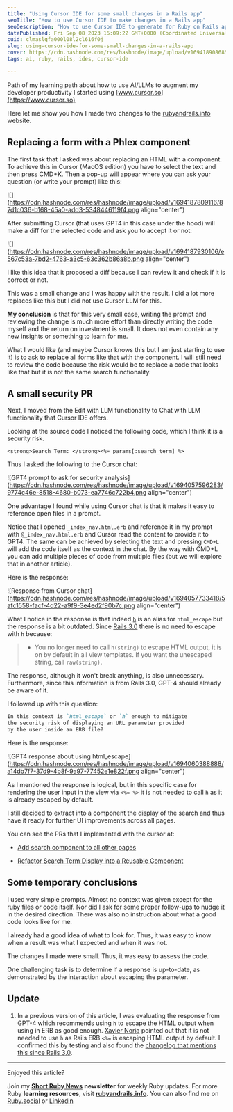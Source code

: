 ```yaml
---
title: "Using Cursor IDE for some small changes in a Rails app"
seoTitle: "How to use Cursor IDE to make changes in a Rails app"
seoDescription: "How to use Cursor IDE to generate for Ruby on Rails apps: examples of prompts, responses and improvements"
datePublished: Fri Sep 08 2023 16:09:22 GMT+0000 (Coordinated Universal Time)
cuid: clmaslqfa000l08l2cl616f0j
slug: using-cursor-ide-for-some-small-changes-in-a-rails-app
cover: https://cdn.hashnode.com/res/hashnode/image/upload/v1694189086850/959a2e87-c56b-495a-affa-85f7b75c42f6.png
tags: ai, ruby, rails, ides, cursor-ide

---
```


Path of my learning path about how to use AI/LLMs to augment my developer productivity I started using [www.cursor.so](https://www.cursor.so)

Here let me show you how I made two changes to the [rubyandrails.info](https://rubyandrails.info) website.

## Replacing a form with a Phlex component

The first task that I asked was about replacing an HTML with a component. To achieve this in Cursor (MacOS edition) you have to select the text and then press CMD+K. Then a pop-up will appear where you can ask your question (or write your prompt) like this:

![](https://cdn.hashnode.com/res/hashnode/image/upload/v1694187809116/87d1c036-b168-45a0-add3-5348446119f4.png align="center")

After submitting Cursor (that uses GPT4 in this case under the hood) will make a diff for the selected code and ask you to accept it or not:

![](https://cdn.hashnode.com/res/hashnode/image/upload/v1694187930106/e567c53a-7bd2-4763-a3c5-63c362b86a8b.png align="center")

I like this idea that it proposed a diff because I can review it and check if it is correct or not.

This was a small change and I was happy with the result. I did a lot more replaces like this but I did not use Cursor LLM for this.

**My conclusion** is that for this very small case, writing the prompt and reviewing the change is much more effort than directly writing the code myself and the return on investment is small. It does not even contain any new insights or something to learn for me.

What I would like (and maybe Cursor knows this but I am just starting to use it) is to ask to replace all forms like that with the component. I will still need to review the code because the risk would be to replace a code that looks like that but it is not the same search functionality.

## A small security PR

Next, I moved from the Edit with LLM functionality to Chat with LLM functionality that Cursor IDE offers.

Looking at the source code I noticed the following code, which I think it is a security risk.

```erb
<strong>Search Term: </strong><%= params[:search_term] %>
```

Thus I asked the following to the Cursor chat:

![GPT4 prompt to ask for security analysis](https://cdn.hashnode.com/res/hashnode/image/upload/v1694057596283/9774c46e-8518-4680-b073-ea7746c722b4.png align="center")

One advantage I found while using Cursor chat is that it makes it easy to reference open files in a prompt.

Notice that I opened `_index_nav.html.erb` and reference it in my prompt with `@_index_nav.html.erb` and Cursor read the content to provide it to GPT4. The same can be achieved by selecting the text and pressing `CMD+L` will add the code itself as the context in the chat. By the way with CMD+L you can add multiple pieces of code from multiple files (but we will explore that in another article).

Here is the response:

![Response from Cursor chat](https://cdn.hashnode.com/res/hashnode/image/upload/v1694057733418/5afc1558-facf-4d22-a9f9-3e4ed2f90b7c.png align="center")

What I notice in the response is that indeed [`h`](https://api.rubyonrails.org/classes/ERB/Util.html#method-c-h) is an alias for `html_escape` but the response is a bit outdated. Since [Rails 3.0](https://guides.rubyonrails.org/3_0_release_notes.html#other-changes) there is no need to escape with `h` because:

> * You no longer need to call `h(string)` to escape HTML output, it is on by default in all view templates. If you want the unescaped string, call `raw(string)`.
>     

The response, although it won't break anything, is also unnecessary. Furthermore, since this information is from Rails 3.0, GPT-4 should already be aware of it.

I followed up with this question:

```markdown
In this context is `html_escape` or `h` enough to mitigate 
the security risk of displaying an URL parameter provided 
by the user inside an ERB file?
```

Here is the response:

![GPT4 response about using html_escape](https://cdn.hashnode.com/res/hashnode/image/upload/v1694060388888/a14db7f7-37d9-4b8f-9a97-77452e1e822f.png align="center")

As I mentioned the response is logical, but in this specific case for rendering the user input in the view via `<%= %>` it is not needed to call `h` as it is already escaped by default.

I still decided to extract into a component the display of the search and thus have it ready for further UI improvements across all pages.

You can see the PRs that I implemented with the cursor at:

* [Add search component to all other pages](https://github.com/ShortRuby/rubyandrails.info/pull/105)
    
* [Refactor Search Term Display into a Reusable Component](https://github.com/ShortRuby/rubyandrails.info/pull/107/files)
    

## Some temporary conclusions

I used very simple prompts. Almost no context was given except for the ruby files or code itself. Nor did I ask for some proper follow-ups to nudge it in the desired direction. There was also no instruction about what a good code looks like for me.

I already had a good idea of what to look for. Thus, it was easy to know when a result was what I expected and when it was not.

The changes I made were small. Thus, it was easy to assess the code.

One challenging task is to determine if a response is up-to-date, as demonstrated by the interaction about escaping the parameter.

## Update

1. In a previous version of this article, I was evaluating the response from GPT-4 which recommends using `h` to escape the HTML output when using in ERB as good enough. [Xavier Noria](https://hashref.com) pointed out that it is not needed to use `h` as Rails ERB `<%=` is escaping HTML output by default. I confirmed this by testing and also found the [changelog that mentions this since Rails 3.0](https://guides.rubyonrails.org/3_0_release_notes.html#other-changes).
    

---

Enjoyed this article?

Join my [**Short Ruby News**](https://shortruby.com/) **newsletter** for weekly Ruby updates. For more Ruby **learning resources**, visit [**rubyandrails.info**](http://rubyandrails.info). You can also find me on [Ruby.social](https://ruby.social/@lucian) or [Linkedin](https://linkedin.com/in/lucianghinda)